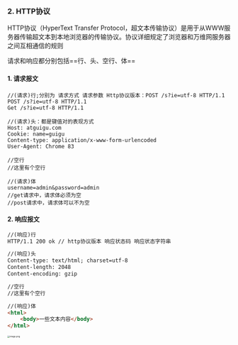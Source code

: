 ### 2. HTTP协议

HTTP协议（HyperText Transfer Protocol，超文本传输协议）是用于从WWW服务器传输超文本到本地浏览器的传输协议。协议详细规定了浏览器和万维网服务器之间互相通信的规则

请求和响应都分别包括==行、头、空行、体==

#### 1. 请求报文

```
//(请求)行;分别为 请求方式 请求参数 Http协议版本：POST /s?ie=utf-8 HTTP/1.1
POST /s?ie=utf-8 HTTP/1.1
Get /s?ie=utf-8 HTTP/1.1

//(请求)头：都是键值对的表现方式
Host: atguigu.com
Cookie: name=guigu
Content-type: application/x-www-form-urlencoded
User-Agent: Chrome 83

//空行
//这里有个空行

//(请求)体
username=admin&password=admin
//get请求中，请求体必须为空
//post请求中，请求体可以不为空
```

#### 2. 响应报文

```html
//(响应)行
HTTP/1.1 200 ok // http协议版本 响应状态码 响应状态字符串

//(响应)头
Content-type: text/html; charset=utf-8
Content-length: 2048
Content-encoding: gzip

//空行
//这里有个空行

//(响应)体
<html>
 	<body>一些文本内容</body>
</html>
```

<img src="http://tva1.sinaimg.cn/large/005NUwygly1h7u6y945wkj31d810eqkn.jpg" alt="image.png" style="zoom: 33%;" />
